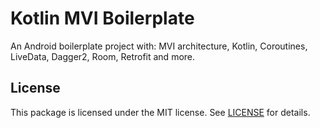 # Kotlin MVI Boilerplate

An Android boilerplate project with: MVI architecture, Kotlin, Coroutines, LiveData, Dagger2, Room, Retrofit and more.

## License

This package is licensed under the MIT license. See [LICENSE](./LICENSE) for details.
